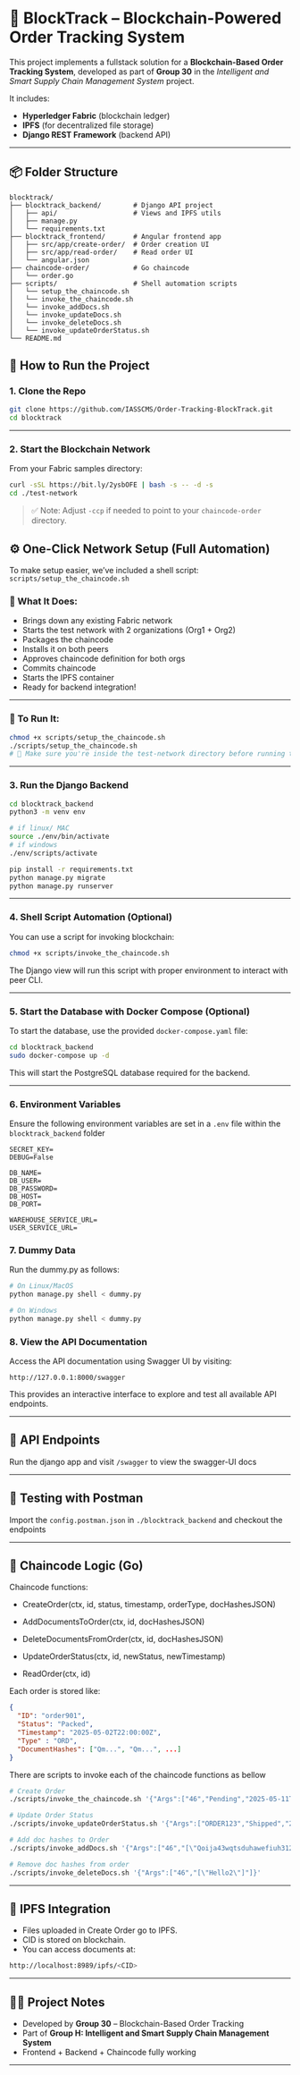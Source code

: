 # 🔗 BlockTrack – Blockchain-Powered Order Tracking System

This project implements a fullstack solution for a **Blockchain-Based Order Tracking System**, developed as part of **Group 30** in the *Intelligent and Smart Supply Chain Management System* project.

It includes:

* **Hyperledger Fabric** (blockchain ledger)
* **IPFS** (for decentralized file storage)
* **Django REST Framework** (backend API)
<!-- * **Angular** (frontend for order interaction) -->

---

## 📦 Folder Structure

```
blocktrack/
├── blocktrack_backend/        # Django API project
│   ├── api/                   # Views and IPFS utils
│   ├── manage.py
│   └── requirements.txt
├── blocktrack_frontend/       # Angular frontend app
│   ├── src/app/create-order/  # Order creation UI
│   ├── src/app/read-order/    # Read order UI
│   └── angular.json
├── chaincode-order/           # Go chaincode
│   └── order.go
├── scripts/                   # Shell automation scripts
│   └── setup_the_chaincode.sh
│   └── invoke_the_chaincode.sh
│   └── invoke_addDocs.sh
│   └── invoke_updateDocs.sh
│   └── invoke_deleteDocs.sh
│   └── invoke_updateOrderStatus.sh
└── README.md
```

<!-- ---

## ⚙️ Prerequisites

Before running this project, ensure you have:

* ✅ [Docker](https://www.docker.com/)
* ✅ [Hyperledger Fabric Samples](https://hyperledger-fabric.readthedocs.io/en/latest/test_network.html)
* ✅ [IPFS Desktop](https://docs.ipfs.tech/install/ipfs-desktop/) or run `ipfs daemon`
* ✅ Python 3.10+
* ✅ Go (for chaincode)
* ✅ Node.js + Angular CLI (for frontend)

--- -->

## 🚀 How to Run the Project

### 1. Clone the Repo
```bash
git clone https://github.com/IASSCMS/Order-Tracking-BlockTrack.git
cd blocktrack
```

---

### 2. Start the Blockchain Network
From your Fabric samples directory:
```bash
curl -sSL https://bit.ly/2ysbOFE | bash -s -- -d -s
cd ./test-network
```

> ✅ Note: Adjust `-ccp` if needed to point to your `chaincode-order` directory.
>

## ⚙️ One-Click Network Setup (Full Automation)

To make setup easier, we’ve included a shell script: `scripts/setup_the_chaincode.sh`

### 🔧 What It Does:
- Brings down any existing Fabric network
- Starts the test network with 2 organizations (Org1 + Org2)
- Packages the chaincode
- Installs it on both peers
- Approves chaincode definition for both orgs
- Commits chaincode
- Starts the IPFS container
- Ready for backend integration!

---

### 🚀 To Run It:
```bash
chmod +x scripts/setup_the_chaincode.sh
./scripts/setup_the_chaincode.sh
# 🔁 Make sure you're inside the test-network directory before running the script.
```

---

### 3. Run the Django Backend
```bash
cd blocktrack_backend
python3 -m venv env
```
```bash
# if linux/ MAC
source ./env/bin/activate
# if windows
./env/scripts/activate
```
```bash
pip install -r requirements.txt
python manage.py migrate
python manage.py runserver
```

---

### 4. Shell Script Automation (Optional)
You can use a script for invoking blockchain:
```bash
chmod +x scripts/invoke_the_chaincode.sh
```
The Django view will run this script with proper environment to interact with peer CLI.

---

<!-- ### 5. Run the Angular Frontend (Deprecated)
```bash
cd blocktrack_frontend
npm install
ng serve
```
Open your browser at: [http://localhost:4200](http://localhost:4200)

--- -->

### 5. Start the Database with Docker Compose (Optional)
To start the database, use the provided `docker-compose.yaml` file:
```bash
cd blocktrack_backend
sudo docker-compose up -d
```
This will start the PostgreSQL database required for the backend.

---

### 6. Environment Variables
Ensure the following environment variables are set in a `.env` file within the `blocktrack_backend` folder

```env
SECRET_KEY=
DEBUG=False

DB_NAME=
DB_USER=
DB_PASSWORD=
DB_HOST=
DB_PORT=

WAREHOUSE_SERVICE_URL=
USER_SERVICE_URL=
```

### 7. Dummy Data
Run the dummy.py as follows:
```bash
# On Linux/MacOS
python manage.py shell < dummy.py

# On Windows
python manage.py shell < dummy.py
```

### 8. View the API Documentation
Access the API documentation using Swagger UI by visiting:
```
http://127.0.0.1:8000/swagger
```
This provides an interactive interface to explore and test all available API endpoints.

---

## 🔌 API Endpoints

Run the django app and visit `/swagger` to view the swagger-UI docs

---
<!-- 
## 🖼️ Angular UI Pages

| Route                  | Function           |
|------------------------|--------------------|
| `/create-order`        | Upload + register  |
| `/read-order`          | Search order ID    |

--- -->

## 🧪 Testing with Postman

Import the `config.postman.json` in `./blocktrack_backend` and checkout the endpoints

<!-- ### POST `/api/create-order/`
**Body:** `form-data`

| Key       | Type | Value                  |
|-----------|------|------------------------|
| order_id  | Text | `order901`             |
| status    | Text | `Packed`               |
| timestamp | Text | `2025-05-02T22:00:00Z` |
| document  | File | upload any file        |

### GET `/api/read-order/order901/`
- Returns the blockchain order details in JSON. -->

---

## 🔧 Chaincode Logic (Go)

Chaincode functions:

- CreateOrder(ctx, id, status, timestamp, orderType, docHashesJSON)

- AddDocumentsToOrder(ctx, id, docHashesJSON)

- DeleteDocumentsFromOrder(ctx, id, docHashesJSON)

- UpdateOrderStatus(ctx, id, newStatus, newTimestamp)

- ReadOrder(ctx, id)

Each order is stored like:
```json
{
  "ID": "order901",
  "Status": "Packed",
  "Timestamp": "2025-05-02T22:00:00Z",
  "Type" : "ORD",
  "DocumentHashes": ["Qm...", "Qm...", ...]
}
```

There are scripts to invoke each of the chaincode functions as bellow

```bash
# Create Order
./scripts/invoke_the_chaincode.sh '{"Args":["46","Pending","2025-05-11T12:00:00Z","ORD", "[\"qweqwe\"]"]}'

# Update Order Status
./scripts/invoke_updateOrderStatus.sh '{"Args":["ORDER123","Shipped","2025-05-11T12:00:00Z"]}'

# Add doc hashes to Order
./scripts/invoke_addDocs.sh '{"Args":["46","[\"Qoija43wqtsduhawefiuh3124h2378urfei\"]"]}'

# Remove doc hashes from order
./scripts/invoke_deleteDocs.sh '{"Args":["46","[\"Hello2\"]"]}'
```

---

## 📂 IPFS Integration
- Files uploaded in Create Order go to IPFS.
- CID is stored on blockchain.
- You can access documents at:
```bash
http://localhost:8989/ipfs/<CID>
```

---

## 👨‍💼 Project Notes

- Developed by **Group 30** – Blockchain-Based Order Tracking
- Part of **Group H: Intelligent and Smart Supply Chain Management System**
- Frontend + Backend + Chaincode fully working

---




